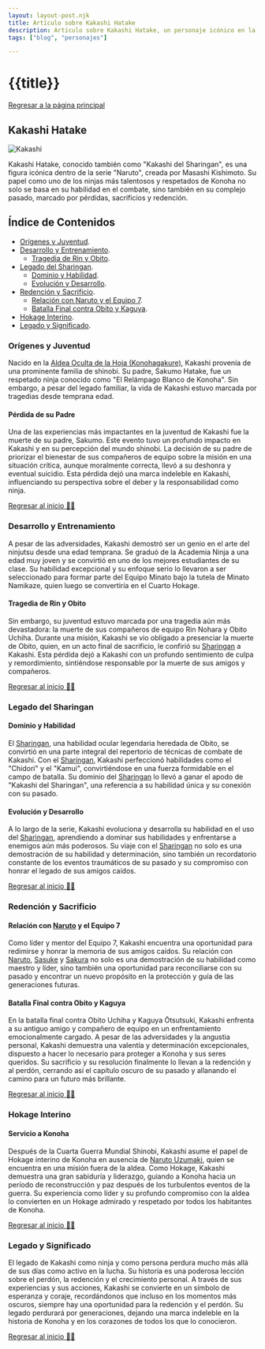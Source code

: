 ```yaml
---
layout: layout-post.njk
title: Artículo sobre Kakashi Hatake
description: Artículo sobre Kakashi Hatake, un personaje icónico en la serie "Naruto", creado por Masashi Kishimoto.
tags: ["blog", "personajes"]

---
```


# {{title}}


[Regresar a la página principal](/articulos)

<section id="kakashi">

# Kakashi Hatake

![Kakashi](/img/kakashi.jpeg)

Kakashi Hatake, conocido también como "Kakashi del Sharingan", es una figura icónica dentro de la serie "Naruto", creada por Masashi Kishimoto. Su papel como uno de los ninjas más talentosos y respetados de Konoha no solo se basa en su habilidad en el combate, sino también en su complejo pasado, marcado por pérdidas, sacrificios y redención.

</section>

## Índice de Contenidos

- [Orígenes y Juventud](#origenes).
- [Desarrollo y Entrenamiento](#desarrollo).
  - [Tragedia de Rin y Obito](#tragedia).
- [Legado del Sharingan](#sharingan).
  - [Dominio y Habilidad](#dominio).
  - [Evolución y Desarrollo](#evolucion).
- [Redención y Sacrificio](#redencion).
  - [Relación con Naruto y el Equipo 7](#relacion).
  - [Batalla Final contra Obito y Kaguya](#batalla).
- [Hokage Interino](#hokage).
- [Legado y Significado](#legado).


<section id="origenes">

### Orígenes y Juventud

Nacido en la [Aldea Oculta de la Hoja (Konohagakure)](/Aldeas), Kakashi provenía de una prominente familia de shinobi. Su padre, Sakumo Hatake, fue un respetado ninja conocido como "El Relámpago Blanco de Konoha". Sin embargo, a pesar del legado familiar, la vida de Kakashi estuvo marcada por tragedias desde temprana edad.

#### Pérdida de su Padre

Una de las experiencias más impactantes en la juventud de Kakashi fue la muerte de su padre, Sakumo. Este evento tuvo un profundo impacto en Kakashi y en su percepción del mundo shinobi. La decisión de su padre de priorizar el bienestar de sus compañeros de equipo sobre la misión en una situación crítica, aunque moralmente correcta, llevó a su deshonra y eventual suicidio. Esta pérdida dejó una marca indeleble en Kakashi, influenciando su perspectiva sobre el deber y la responsabilidad como ninja.

</section>

[Regresar al inicio ☝🏻](#kakashi)

<section id="desarrollo">

### Desarrollo y Entrenamiento

A pesar de las adversidades, Kakashi demostró ser un genio en el arte del ninjutsu desde una edad temprana. Se graduó de la Academia Ninja a una edad muy joven y se convirtió en uno de los mejores estudiantes de su clase. Su habilidad excepcional y su enfoque serio lo llevaron a ser seleccionado para formar parte del Equipo Minato bajo la tutela de Minato Namikaze, quien luego se convertiría en el Cuarto Hokage.

</section>

<section id="tragedia">

#### Tragedia de Rin y Obito

Sin embargo, su juventud estuvo marcada por una tragedia aún más devastadora: la muerte de sus compañeros de equipo Rin Nohara y Obito Uchiha. Durante una misión, Kakashi se vio obligado a presenciar la muerte de Obito, quien, en un acto final de sacrificio, le confirió su [Sharingan](/Sharingan) a Kakashi. Esta pérdida dejó a Kakashi con un profundo sentimiento de culpa y remordimiento, sintiéndose responsable por la muerte de sus amigos y compañeros.

</section>

[Regresar al inicio ☝🏻](#kakashi)

<section id="sharingan">

### Legado del Sharingan

#### Dominio y Habilidad

El [Sharingan](/Sharingan), una habilidad ocular legendaria heredada de Obito, se convirtió en una parte integral del repertorio de técnicas de combate de Kakashi. Con el [Sharingan](/Sharingan), Kakashi perfeccionó habilidades como el "Chidori" y el "Kamui", convirtiéndose en una fuerza formidable en el campo de batalla. Su dominio del [Sharingan](/Sharingan) lo llevó a ganar el apodo de "Kakashi del Sharingan", una referencia a su habilidad única y su conexión con su pasado.

</section>

<section id="evolucion">

#### Evolución y Desarrollo

A lo largo de la serie, Kakashi evoluciona y desarrolla su habilidad en el uso del [Sharingan](/Sharingan), aprendiendo a dominar sus habilidades y enfrentarse a enemigos aún más poderosos. Su viaje con el [Sharingan](/Sharingan) no solo es una demostración de su habilidad y determinación, sino también un recordatorio constante de los eventos traumáticos de su pasado y su compromiso con honrar el legado de sus amigos caídos.

</section>

[Regresar al inicio ☝🏻](#kakashi)

<section id="redencion">

### Redención y Sacrificio

</section>

<section id="relacion">

#### Relación con [Naruto](/Naruto) y el Equipo 7

Como líder y mentor del Equipo 7, Kakashi encuentra una oportunidad para redimirse y honrar la memoria de sus amigos caídos. Su relación con [Naruto](/Naruto), [Sasuke](/Sasuke) y [Sakura](/Sakura) no solo es una demostración de su habilidad como maestro y líder, sino también una oportunidad para reconciliarse con su pasado y encontrar un nuevo propósito en la protección y guía de las generaciones futuras.

</section>

<section id="batalla">

#### Batalla Final contra Obito y Kaguya

En la batalla final contra Obito Uchiha y Kaguya Ōtsutsuki, Kakashi enfrenta a su antiguo amigo y compañero de equipo en un enfrentamiento emocionalmente cargado. A pesar de las adversidades y la angustia personal, Kakashi demuestra una valentía y determinación excepcionales, dispuesto a hacer lo necesario para proteger a Konoha y sus seres queridos. Su sacrificio y su resolución finalmente lo llevan a la redención y al perdón, cerrando así el capítulo oscuro de su pasado y allanando el camino para un futuro más brillante.

</section>

[Regresar al inicio ☝🏻](#kakashi)

<section id="hokage">

### Hokage Interino

#### Servicio a Konoha

Después de la Cuarta Guerra Mundial Shinobi, Kakashi asume el papel de Hokage interino de Konoha en ausencia de [Naruto Uzumaki](/Naruto), quien se encuentra en una misión fuera de la aldea. Como Hokage, Kakashi demuestra una gran sabiduría y liderazgo, guiando a Konoha hacia un período de reconstrucción y paz después de los turbulentos eventos de la guerra. Su experiencia como líder y su profundo compromiso con la aldea lo convierten en un Hokage admirado y respetado por todos los habitantes de Konoha.

</section>

[Regresar al inicio ☝🏻](#kakashi)

<section id="legado">

### Legado y Significado

El legado de Kakashi como ninja y como persona perdura mucho más allá de sus días como activo en la lucha. Su historia es una poderosa lección sobre el perdón, la redención y el crecimiento personal. A través de sus experiencias y sus acciones, Kakashi se convierte en un símbolo de esperanza y coraje, recordándonos que incluso en los momentos más oscuros, siempre hay una oportunidad para la redención y el perdón. Su legado perdurará por generaciones, dejando una marca indeleble en la historia de Konoha y en los corazones de todos los que lo conocieron.

</section>

[Regresar al inicio ☝🏻](#kakashi)
